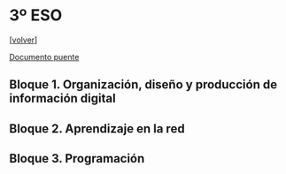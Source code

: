# 3º ESO
[[volver](../README.md)]

[Documento puente](TIC_3r_ESO_DOC_PONT.pdf)

## Bloque 1. Organización, diseño y producción de información digital

## Bloque 2. Aprendizaje en la red

## Bloque 3. Programación

